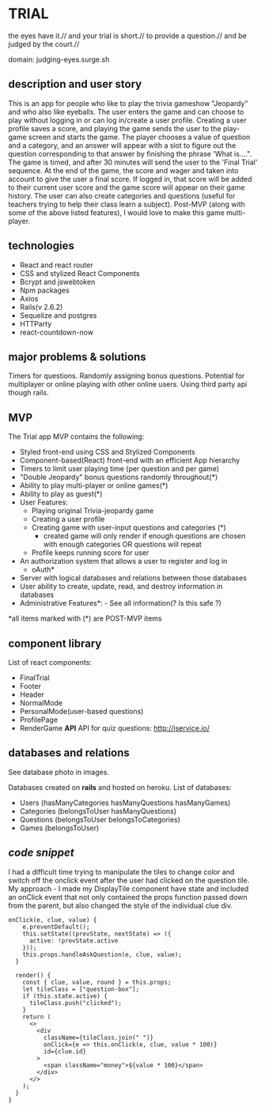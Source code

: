 # TRIAL
the eyes have it.// 
and your trial is short.// 
to provide a question.//
and be judged by the court.//

domain: judging-eyes.surge.sh

## description and user story 

This is an app for people who like to play the trivia gameshow "Jeopardy" and who also like eyeballs. The user enters the game and can choose to play without logging in or can log in/create a user profile. Creating a user profile saves a score, and playing the game sends the user to the play-game screen and starts the game. The player chooses a value of question and a category, and an answer will appear with a slot to figure out the question corresponding to that answer by finishing the phrase 'What is....". The game is timed, and after 30 minutes will send the user to the 'Final Trial' sequence. At the end of the game, the score and wager and taken into account to give the user a final score. If logged in, that score will be added to their current user score and the game score will appear on their game history. The user can also create categories and questions (useful for teachers trying to help their class learn a subject). Post-MVP (along with some of the above listed features), I would love to make this game multi-player.

## technologies

- React and react router
- CSS and stylized React Components
- Bcrypt and jswebtoken
- Npm packages
- Axios
- Rails(v 2.6.2)
- Sequelize and postgres
- HTTParty
- react-countdown-now

## major problems & solutions
Timers for questions. Randomly assigning bonus questions. Potential for multiplayer or online playing with other online users. Using third party api though rails.

## MVP
The Trial app MVP contains the following:

- Styled front-end using CSS and Stylized Components
- Component-based(React) front-end with an efficient App hierarchy
- Timers to limit user playing time (per question and per game)
- "Double Jeopardy" bonus questions randomly throughout(\*)
- Ability to play multi-player or online games(\*)
- Ability to play as guest(\*)
- User Features:
  - Playing original Trivia-jeopardy game
  - Creating a user profile
  - Creating game with user-input questions and categories (\*)
    - created game will only render if enough questions are chosen with enough categories OR questions will repeat
  - Profile keeps running score for user
- An authorization system that allows a user to register and log in
  - oAuth\*
- Server with logical databases and relations between those databases
- User ability to create, update, read, and destroy information in databases
- Administrative Features\*: - See all information(? Is this safe ?)

\*all items marked with (\*) are POST-MVP items

## component library
List of react components:

- FinalTrial
- Footer
- Header
- NormalMode
- PersonalMode(user-based questions)
- ProfilePage
- RenderGame
  **API**
  API for quiz questions: http://jservice.io/

## databases and relations
See database photo in images.

Databases created on **rails** and hosted on heroku.
List of databases:

- Users (hasManyCategories hasManyQuestions hasManyGames)
- Categories (belongsToUser hasManyQuestions)
- Questions (belongsToUser belongsToCategories)
- Games (belongsToUser)

## _code snippet_

I had a difficult time trying to manipulate the tiles to change color and switch off the onclick event after the user had clicked on the question tile. My approach - I made my DisplayTile component have state and included an onClick event that not only contained the props function passed down from the parent, but also changed the style of the individual clue div.

```
onClick(e, clue, value) {
    e.preventDefault();
    this.setState((prevState, nextState) => ({
      active: !prevState.active
    }));
    this.props.handleAskQuestion(e, clue, value);
  }

  render() {
    const { clue, value, round } = this.props;
    let tileClass = ["question-box"];
    if (this.state.active) {
      tileClass.push("clicked");
    }
    return (
      <>
        <div
          className={tileClass.join(" ")}
          onClick={e => this.onClick(e, clue, value * 100)}
          id={clue.id}
        >
          <span className="money">${value * 100}</span>
        </div>
      </>
    );
  }
}
```
